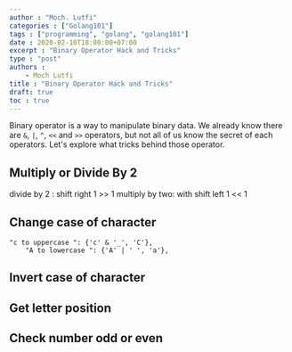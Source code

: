 ```yaml
---
author : "Moch. Lutfi"
categories : ["Golang101"]
tags : ["programming", "golang", "golang101"]
date : 2020-02-10T18:00:00+07:00
excerpt : "Binary Operator Hack and Tricks"
type : "post"
authors : 
    - Moch Lutfi
title : "Binary Operator Hack and Tricks"
draft: true
toc : true
---
```


Binary operator is a way to manipulate binary data. We already know there are `&`, `|`, `^`, `<<` and `>>` operators, but not all of us know the secret of each operators. Let's explore what tricks behind those operator.

## Multiply or Divide By 2

divide by 2 : shift right 1 >> 1 
multiply by two: with shift left 1 << 1

## Change case of character

	"c to uppercase ": {'c' & '_', 'C'},
		"A to lowercase ": {'A' | ' ', 'a'},

## Invert case of character

## Get letter position

## Check number odd or even

